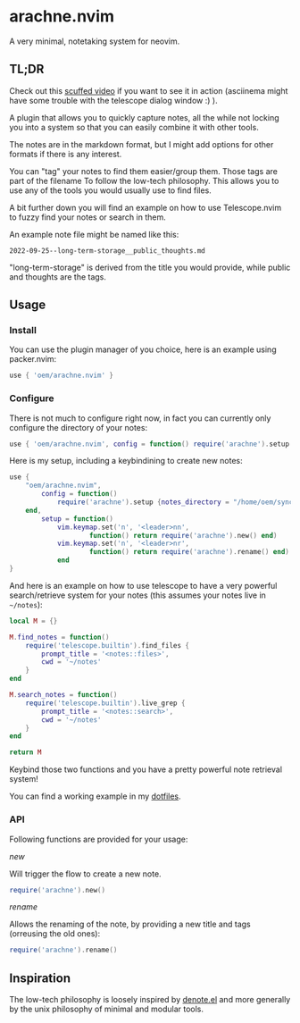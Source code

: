 # arachne.nvim

A very minimal, notetaking system for neovim.

## TL;DR

Check out this [scuffed video](https://asciinema.org/a/523779) if you want to see it in action (asciinema might have some trouble with the telescope dialog window :) ).

A plugin that allows you to quickly capture notes, all the while not locking you into a system so that you can easily combine it with other tools.

The notes are in the markdown format, but I might add options for other formats if there is any interest.

You can "tag" your notes to find them easier/group them. Those tags are part of the filename To follow the low-tech philosophy. This allows you to use any of the tools you would usually use to find files.

A bit further down you will find an example on how to use Telescope.nvim to fuzzy find your notes or search in them.

An example note file might be named like this:

`2022-09-25--long-term-storage__public_thoughts.md`

"long-term-storage" is derived from the title you would provide, while public and thoughts are the tags.

## Usage

### Install

You can use the plugin manager of you choice, here is an example using packer.nvim:

```lua
use { 'oem/arachne.nvim' }
```

### Configure

There is not much to configure right now, in fact you can currently only configure the directory of your notes:

```lua
use { 'oem/arachne.nvim', config = function() require('arachne').setup { notes_directory = '/home/moi/zettelkasten' } }
```

Here is my setup, including a keybindining to create new notes:

```lua
use {
    "oem/arachne.nvim",
        config = function()
            require('arachne').setup {notes_directory = "/home/oem/sync/notes"}
    end,
        setup = function()
            vim.keymap.set('n', '<leader>nn',
                    function() return require('arachne').new() end)
            vim.keymap.set('n', '<leader>nr',
                    function() return require('arachne').rename() end)
            end
}
```

And here is an example on how to use telescope to have a very powerful search/retrieve system for your notes (this assumes your notes live in `~/notes`):

```lua
local M = {}

M.find_notes = function()
    require('telescope.builtin').find_files {
        prompt_title = '<notes::files>',
        cwd = '~/notes'
    }
end

M.search_notes = function()
    require('telescope.builtin').live_grep {
        prompt_title = '<notes::search>',
        cwd = '~/notes'
    }
end

return M
```

Keybind those two functions and you have a pretty powerful note retrieval system!

You can find a working example in my [dotfiles](https://github.com/oem/dotfiles/blob/main/neovim/.config/nvim/lua/config/telescope_setup.lua).

### API

Following functions are provided for your usage:

*new*

Will trigger the flow to create a new note.

```lua
require('arachne').new()
```

*rename*

Allows the renaming of the note, by providing a new title and tags (orreusing the old ones):

```lua
require('arachne').rename()
```

## Inspiration

The low-tech philosophy is loosely inspired by [denote.el](https://github.com/protesilaos/denote) and more generally by the unix philosophy of minimal and modular tools.
